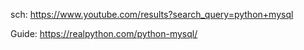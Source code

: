 sch: https://www.youtube.com/results?search_query=python+mysql

Guide: https://realpython.com/python-mysql/
